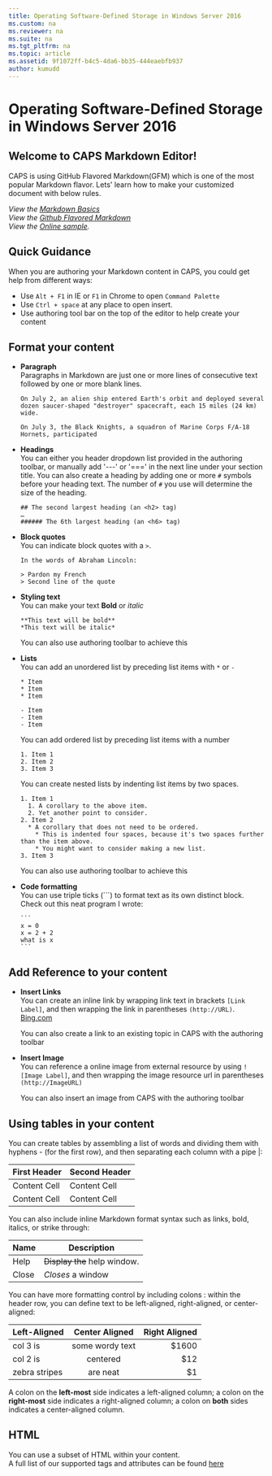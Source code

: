 ```yaml
---
title: Operating Software-Defined Storage in Windows Server 2016
ms.custom: na
ms.reviewer: na
ms.suite: na
ms.tgt_pltfrm: na
ms.topic: article
ms.assetid: 9f1072ff-b4c5-4da6-bb35-444eaebfb937
author: kumudd
---
```

# Operating Software-Defined Storage in Windows Server 2016
## Welcome to CAPS Markdown Editor!  
  
CAPS is using GitHub Flavored Markdown(GFM) which is one of the most popular Markdown flavor. Lets' learn how to make your customized document with below rules.    
  
*View the [Markdown Basics](https://help.github.com/articles/markdown-basics/)*  
*View the [Github Flavored Markdown](https://help.github.com/articles/github-flavored-markdown/)*  
*View the [Online sample](http://github.github.com/github-flavored-markdown/sample_content.html).*  
    
Quick Guidance  
---  
When you are authoring your Markdown content in CAPS, you could get help from different ways:  
- Use `Alt + F1` in IE or `F1` in Chrome to open `Command Palette`  
- Use `Ctrl + space` at any place to open insert.  
- Use authoring tool bar on the top of the editor to help create your content  
  
Format your content  
---  
- **Paragraph**  
  Paragraphs in Markdown are just one or more lines of consecutive text followed by one or more blank lines.  
    
  ```  
  On July 2, an alien ship entered Earth's orbit and deployed several dozen saucer-shaped "destroyer" spacecraft, each 15 miles (24 km) wide.  
    
  On July 3, the Black Knights, a squadron of Marine Corps F/A-18 Hornets, participated   
  ```  
    
- **Headings**    
  You can either you header dropdown list provided in the authoring toolbar, or manually add '---' or '===' in the     next line under your section title. You can also create a heading by adding one or more `#` symbols before your     heading text. The number of `#` you use will determine the size of the heading.  
  
  ```  
  ## The second largest heading (an <h2> tag)  
  …  
  ###### The 6th largest heading (an <h6> tag)  
  ```  
  
- **Block quotes**  
  You can indicate block quotes with a `>`.  
  ```  
  In the words of Abraham Lincoln:  
    
  > Pardon my French  
  > Second line of the quote  
  ```  
  
- **Styling text**  
  You can make your text **Bold** or *italic*  
  ```  
  **This text will be bold**  
  *This text will be italic*    
  ```  
  You can also use authoring toolbar to achieve this  
  
- **Lists**  
  You can add an unordered list by preceding list items with `*` or `-`  
  ```  
  * Item  
  * Item  
  * Item  
    
  - Item  
  - Item  
  - Item    
  ```  
  You can add ordered list by preceding list items with a number  
  ```  
  1. Item 1  
  2. Item 2  
  3. Item 3    
  ```  
  You can create nested lists by indenting list items by two spaces.  
  ```  
  1. Item 1  
    1. A corollary to the above item.  
    2. Yet another point to consider.  
  2. Item 2  
    * A corollary that does not need to be ordered.  
      * This is indented four spaces, because it's two spaces further than the item above.  
      * You might want to consider making a new list.  
  3. Item 3   
  ```  
  You can also use authoring toolbar to achieve this  
    
- **Code formatting**  
  You can use triple ticks (```) to format text as its own distinct block.  
  Check out this neat program I wrote:    
  ~~~~  
  ```  
  x = 0  
  x = 2 + 2  
  what is x  
  ```  
  ~~~~  
  
Add Reference to your content  
---  
- **Insert Links**  
  You can create an inline link by wrapping link text in brackets `[Link Label]`, and then wrapping the link in    parentheses `(http://URL)`.   
  [Bing.com](http://www.bing.com)  
    
  You can also create a link to an existing topic in CAPS with the authoring toolbar  
    
- **Insert Image**  
  You can reference a online image from external resource by using `![Image Label]`, and then wrapping the image resource url in parentheses `(http://ImageURL)`  
    
  You can also insert an image from CAPS with the authoring toolbar  
  
  
Using tables in your content  
---  
You can create tables by assembling a list of words and dividing them with hyphens - (for the first row), and then separating each column with a pipe |:  
  
First Header  | Second Header  
------------- | -------------  
Content Cell  | Content Cell  
Content Cell  | Content Cell  
  
You can also include inline Markdown format syntax such as links, bold, italics, or strike through:  
  
| Name | Description          |  
| ------------- | ----------- |  
| Help      | ~~Display the~~ help window.|  
| Close     | _Closes_ a window     |  
  
You can have more formatting control by including colons : within the header row, you can define text to be left-aligned, right-aligned, or center-aligned:  
  
| Left-Aligned  | Center Aligned  | Right Aligned |  
| :------------ |:---------------:| -----:|  
| col 3 is      | some wordy text | $1600 |  
| col 2 is      | centered        |   $12 |  
| zebra stripes | are neat        |    $1 |  
  
A colon on the **left-most** side indicates a left-aligned column; a colon on the **right-most** side indicates a right-aligned column; a colon on **both** sides indicates a center-aligned column.  
  
  
HTML  
---  
You can use a subset of HTML within your content.   
A full list of our supported tags and attributes can be found [here](https://github.com/github/markup/tree/master#html-sanitization)  
  
  
    
